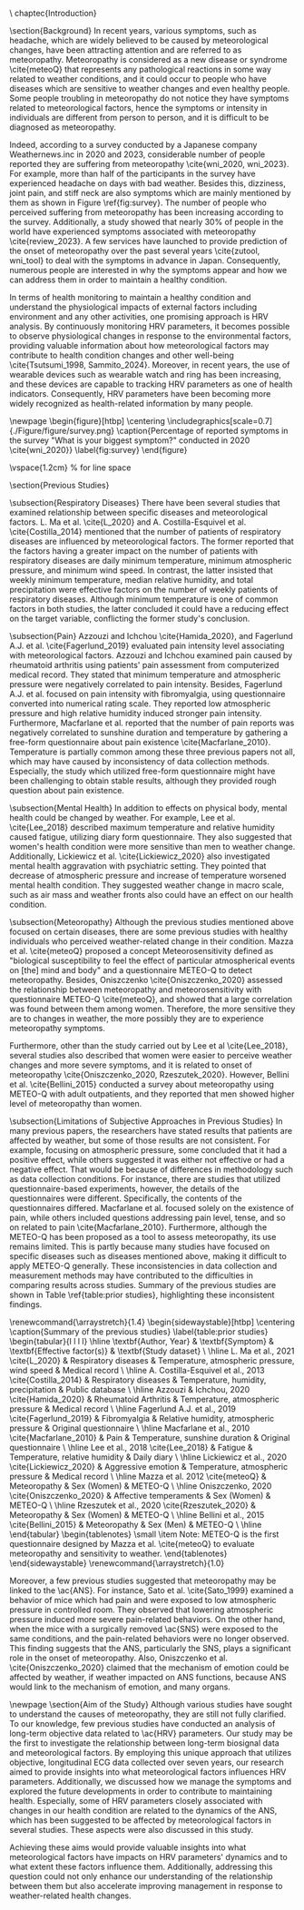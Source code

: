 \ chaptec{Introduction}

\section{Background}
In recent years, various symptoms, such as headache, which are widely believed to be caused by meteorological changes, have been attracting attention and are referred to as meteoropathy. Meteoropathy is considered as a new disease or syndrome \cite{meteoQ} that represents any pathological reactions in some way related to weather conditions, and it could occur to people who have diseases which are sensitive to weather changes and even healthy people. Some people troubling in meteoropathy do not notice they have symptoms related to meteorological factors, hence the symptoms or intensity in individuals are different from person to person, and it is difficult to be diagnosed as meteoropathy.

Indeed, according to a survey conducted by a Japanese company Weathernews.inc in 2020 and 2023, considerable number of people reported they are suffering from meteoropathy \cite{wni_2020, wni_2023}. For example, more than half of the participants in the survey have experienced headache on days with bad weather. Besides this, dizziness, joint pain, and stiff neck are also symptoms which are mainly mentioned by them as shown in Figure \ref{fig:survey}. The number of people who perceived suffering from meteoropathy has been increasing according to the survey. Additionally, a study showed that nearly 30\% of people in the world have experienced symptoms associated with meteoropathy \cite{review_2023}. A few services have launched to provide prediction of the onset of meteoropathy over the past several years \cite{zutool, wni_tool} to deal with the symptoms in advance in Japan. Consequently, numerous people are interested in why the symptoms appear and how we can address them in order to maintain a healthy condition.

In terms of health monitoring to maintain a healthy condition and understand the physiological impacts of external factors including environment and any other activities, one promising approach is HRV analysis. By continuously monitoring HRV parameters, it becomes possible to observe physiological changes in response to the environmental factors, providing valuable information about how meteorological factors may contribute to health condition changes and other well-being \cite{Tsutsumi_1998, Sammito_2024}. Moreover, in recent years, the use of wearable devices such as wearable watch and ring has been increasing, and these devices are capable to tracking HRV parameters as one of health indicators. Consequently, HRV parameters have been becoming more widely recognized as health-related information by many people.

\newpage
\begin{figure}[htbp]
    \centering
    \includegraphics[scale=0.7]{./Figure/figure/survey.png}
    \caption{Percentage of reported symptoms in the survey "What is your biggest symptom?" conducted in 2020 \cite{wni_2020}}
    \label{fig:survey}
\end{figure}

\vspace{1.2cm} % for line space

\section{Previous Studies}

\subsection{Respiratory Diseases}
There have been several studies that examined relationship between specific diseases and meteorological factors. L. Ma et al. \cite{L_2020} and A. Costilla-Esquivel et al. \cite{Costilla_2014} mentioned that the number of patients of respiratory diseases are influenced by meteorological factors. The former reported that the factors having a greater impact on the number of patients with respiratory diseases are daily minimum temperature, minimum atmospheric pressure, and minimum wind speed. In contrast, the latter insisted that weekly minimum temperature, median relative humidity, and total precipitation were effective factors on the number of weekly patients of respiratory diseases. Although minimum temperature is one of common factors in both studies, the latter concluded it could have a reducing effect on the target variable, conflicting the former study's conclusion.

\subsection{Pain}
Azzouzi and Ichchou \cite{Hamida_2020}, and Fagerlund A.J. et al. \cite{Fagerlund_2019} evaluated pain intensity level associating with meteorological factors. Azzouzi and Ichchou examined pain caused by rheumatoid arthritis using patients' pain assessment from computerized medical record. They stated that minimum temperature and atmospheric pressure were negatively correlated to pain intensity. Besides, Fagerlund A.J. et al. focused on pain intensity with fibromyalgia, using questionnaire converted into numerical rating scale. They reported low atmospheric pressure and high relative humidity induced stronger pain intensity. Furthermore, Macfarlane et al. reported that the number of pain reports was negatively correlated to sunshine duration and temperature by gathering a free-form questionnaire about pain existence \cite{Macfarlane_2010}. Temperature is partially common among these three previous papers not all, which may have caused by inconsistency of data collection methods. Especially, the study which utilized free-form questionnaire might have been challenging to obtain stable results, although they provided rough question about pain existence.

\subsection{Mental Health}
In addition to effects on physical body, mental health could be changed by weather. For example, Lee et al. \cite{Lee_2018} described maximum temperature and relative humidity caused fatigue, utilizing diary form questionnaire. They also suggested that women's health condition were more sensitive than men to weather change. Additionally, Lickiewicz et al. \cite{Lickiewicz_2020} also investigated mental health aggravation with psychiatric setting. They pointed that decrease of atmospheric pressure and increase of temperature worsened mental health condition. They suggested weather change in macro scale, such as air mass and weather fronts also could have an effect on our health condition.

\subsection{Meteoropathy}
Although the previous studies mentioned above focused on certain diseases, there are some previous studies with healthy individuals who perceived weather-related change in their condition. Mazza et al. \cite{meteoQ} proposed a concept Meteorosensitivity defined as "biological susceptibility to feel the effect of particular atmospherical events on [the] mind and body" and a questionnaire METEO-Q to detect meteoropathy. Besides, Oniszczenko \cite{Oniszczenko_2020} assessed the relationship between meteoropathy and meteorosensitivity with questionnaire METEO-Q \cite{meteoQ}, and showed that a large correlation was found between them among women. Therefore, the more sensitive they are to changes in weather, the more possibly they are to experience meteoropathy symptoms.

Furthermore, other than the study carried out by Lee et al \cite{Lee_2018}, several studies also described that women were easier to perceive weather changes and more severe symptoms, and it is related to onset of meteoropathy \cite{Oniszczenko_2020, Rzeszutek_2020}. However, Bellini et al. \cite{Bellini_2015} conducted a survey about meteoropathy using METEO-Q with adult outpatients, and they reported that men showed higher level of meteoropathy than women.

\subsection{Limitations of Subjective Approaches in Previous Studies}
In many previous papers, the researchers have stated results that patients are affected by weather, but some of those results are not consistent. For example, focusing on atmospheric pressure, some concluded that it had a positive effect, while others suggested it was either not effective or had a negative effect. That would be because of differences in methodology such as data collection conditions. For instance, there are studies that utilized questionnaire-based experiments, however, the details of the questionnaires were different. Specifically, the contents of the questionnaires differed. Macfarlane et al. focused solely on the existence of pain, while others included questions addressing pain level, tense, and so on related to pain \cite{Macfarlane_2010}. Furthermore, although the METEO-Q has been proposed as a tool to assess meteoropathy, its use remains limited. This is partly because many studies have focused on specific diseases such as diseases mentioned above, making it difficult to apply METEO-Q generally. These inconsistencies in data collection and measurement methods may have contributed to the difficulties in comparing results across studies. Summary of the previous studies are shown in Table \ref{table:prior studies}, highlighting these inconsistent findings.

\renewcommand{\arraystretch}{1.4}
\begin{sidewaystable}[htbp]
    \centering
    \caption{Summary of the previous studies}
    \label{table:prior studies}
    \begin{tabular}{l l l l}
        \hline
        \textbf{Author, Year} & \textbf{Symptom} & \textbf{Effective factor(s)} & \textbf{Study dataset} \\
        \hline
        L. Ma et al., 2021 \cite{L_2020} & Respiratory diseases & Temperature, atmospheric pressure, wind speed & Medical record \\ \hline
        A. Costilla-Esquivel et al., 2013 \cite{Costilla_2014} & Respiratory diseases & Temperature, humidity, precipitation & Public database \\ \hline
        Azzouzi \& Ichchou, 2020 \cite{Hamida_2020} & Rheumatoid Arthritis & Temperature, atmospheric pressure & Medical record \\ \hline
        Fagerlund A.J. et al., 2019 \cite{Fagerlund_2019} & Fibromyalgia & Relative humidity, atmospheric pressure & Original questionnaire  \\ \hline
        Macfarlane et al., 2010 \cite{Macfarlane_2010} & Pain & Temperature, sunshine duration & Original questionnaire \\ \hline
        Lee et al., 2018 \cite{Lee_2018} & Fatigue & Temperature, relative humidity & Daily diary \\ \hline
        Lickiewicz et al., 2020 \cite{Lickiewicz_2020} & Aggressive emotion & Temperature, atmospheric pressure & Medical record \\ \hline
        Mazza et al. 2012 \cite{meteoQ} & Meteoropathy & Sex (Women) & METEO-Q \\ \hline
        Oniszczenko, 2020 \cite{Oniszczenko_2020} & Affective temperaments & Sex (Women) & METEO-Q \\ \hline
        Rzeszutek et al., 2020 \cite{Rzeszutek_2020} & Meteoropathy & Sex (Women) & METEO-Q \\ \hline
        Bellini et al., 2015 \cite{Bellini_2015} & Meteoropathy & Sex (Men) & METEO-Q \\
        \hline
    \end{tabular}
    \begin{tablenotes}
      \small
      \item Note: METEO-Q is the first questionnaire designed by Mazza et al. \cite{meteoQ} to evaluate meteoropathy and sensitivity to weather.
    \end{tablenotes}
\end{sidewaystable}
\renewcommand{\arraystretch}{1.0}

Moreover, a few previous studies suggested that meteoropathy may be linked to the \ac{ANS}. For instance, Sato et al. \cite{Sato_1999} examined a behavior of mice which had pain and were exposed to low atmospheric pressure in controlled room. They observed that lowering atmospheric pressure induced more severe pain-related behaviors. On the other hand, when the mice with a surgically removed \ac{SNS} were exposed to the same conditions, and the pain-related behaviors were no longer observed. This finding suggests that the ANS, particularly the SNS, plays a significant role in the onset of meteoropathy. Also, Oniszczenko et al. \cite{Oniszczenko_2020} claimed that the mechanism of emotion could be affected by weather, if weather impacted on ANS functions, because ANS would link to the mechanism of emotion, and many organs.


\newpage
\section{Aim of the Study}
Although various studies have sought to understand the causes of meteoropathy, they are still not fully clarified. To our knowledge, few previous studies have conducted an analysis of long-term objective data related to \ac{HRV} parameters. Our study may be the first to investigate the relationship between long-term biosignal data and meteorological factors. By employing this unique approach that utilizes objective, longitudinal ECG data collected over seven years, our research aimed to provide insights into what meteorological factors influences HRV parameters. Additionally, we discussed how we manage the symptoms and explored the future developments in order to contribute to maintaining health. Especially, some of HRV parameters closely associated with changes in our health condition are related to the dynamics of the ANS, which has been suggested to be affected by meteorological factors in several studies. These aspects were also discussed in this study.

Achieving these aims would provide valuable insights into what meteorological factors have impacts on HRV parameters' dynamics and to what extent these factors influence them. Additionally, addressing this question could not only enhance our understanding of the relationship between them but also accelerate improving management in response to weather-related health changes.

